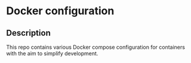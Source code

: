 # Docker configuration

## Description

This repo contains various Docker compose configuration for containers with the aim to simplify development.
